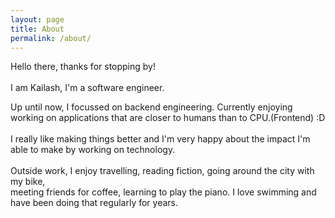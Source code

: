 ```yaml
---
layout: page
title: About
permalink: /about/
---
```


Hello there, thanks for stopping by!<br>
<br>
I am Kailash, I'm a software engineer. <br>

Up until now, I focussed on backend engineering. Currently enjoying
working on applications that are closer to humans than to CPU.(Frontend) :D <br>
<br>
I really like making things better and
I'm very happy about the impact I'm able to make by working on technology.<br>
<br>
Outside work, I enjoy travelling, reading fiction, going around the city with my bike, <br>
meeting friends for coffee, learning to play the piano. I love swimming and have been doing that regularly for years.<br>
